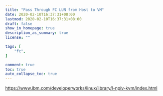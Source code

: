 ```yaml
---
title: "Pass Through FC LUN from Host to VM"
date: 2020-02-10T16:37:31+08:00
lastmod: 2020-02-10T16:37:31+08:00
draft: false
show_in_homepage: true
description_as_summary: true
license: ""

tags: [
    "fc",
]

comment: true
toc: true
auto_collapse_toc: true
---
```


https://www.ibm.com/developerworks/linux/library/l-npiv-kvm/index.html
